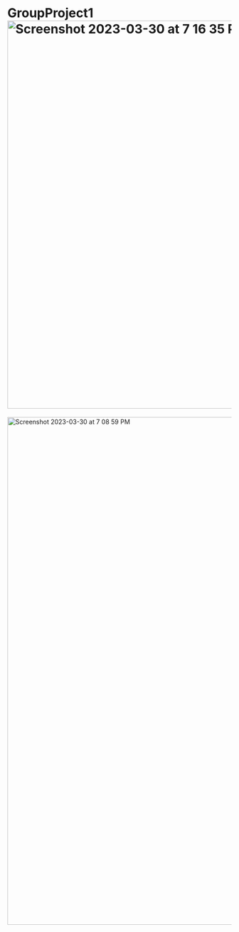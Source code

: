 # GroupProject1<img width="872" alt="Screenshot 2023-03-30 at 7 16 35 PM" src="https://user-images.githubusercontent.com/128431687/228985461-fb966b2b-ddf2-41c1-adf1-21a9ce91bb04.png">


<img width="1141" alt="Screenshot 2023-03-30 at 7 08 59 PM" src="https://user-images.githubusercontent.com/128431687/228985695-85a9a6b9-153f-4891-acf9-87dcff2ec019.png">
